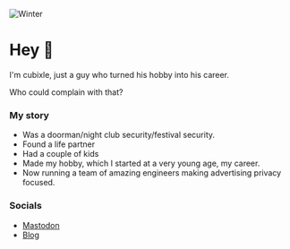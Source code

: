 ![Winter](https://l3r.me/winter-cut.jpg "Winter")

# Hey 👋

I'm cubixle, just a guy who turned his hobby into his career. 

Who could complain with that? 

### My story
- Was a doorman/night club security/festival security.
- Found a life partner
- Had a couple of kids
- Made my hobby, which I started at a very young age, my career. 
- Now running a team of amazing engineers making advertising privacy focused.

### Socials
- [Mastodon](https://hachyderm.io/@cubixle)
- [Blog](https://l3r.me)

<!--
**cubixle/cubixle** is a ✨ _special_ ✨ repository because its `README.md` (this file) appears on your GitHub profile.

Here are some ideas to get you started:

- 🔭 I’m currently working on ...
- 🌱 I’m currently learning ...
- 👯 I’m looking to collaborate on ...
- 🤔 I’m looking for help with ...
- 💬 Ask me about ...
- 📫 How to reach me: ...
- 😄 Pronouns: ...
- ⚡ Fun fact: ...
-->
